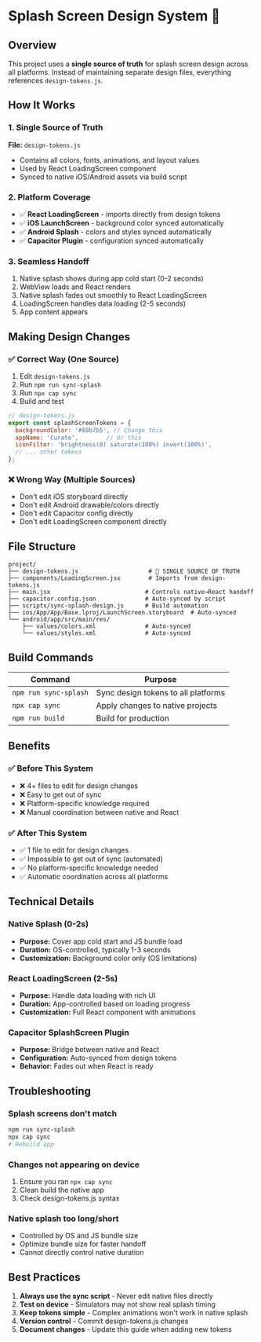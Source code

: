 # Splash Screen Design System 🎨

## Overview
This project uses a **single source of truth** for splash screen design across all platforms. Instead of maintaining separate design files, everything references `design-tokens.js`.

## How It Works

### 1. Single Source of Truth
**File:** `design-tokens.js`
- Contains all colors, fonts, animations, and layout values
- Used by React LoadingScreen component
- Synced to native iOS/Android assets via build script

### 2. Platform Coverage
- ✅ **React LoadingScreen** - imports directly from design tokens
- ✅ **iOS LaunchScreen** - background color synced automatically  
- ✅ **Android Splash** - colors and styles synced automatically
- ✅ **Capacitor Plugin** - configuration synced automatically

### 3. Seamless Handoff
1. Native splash shows during app cold start (0-2 seconds)
2. WebView loads and React renders
3. Native splash fades out smoothly to React LoadingScreen
4. LoadingScreen handles data loading (2-5 seconds)
5. App content appears

## Making Design Changes

### ✅ Correct Way (One Source)
1. Edit `design-tokens.js`
2. Run `npm run sync-splash`
3. Run `npx cap sync`
4. Build and test

```javascript
// design-tokens.js
export const splashScreenTokens = {
  backgroundColor: '#88b7b5', // Change this
  appName: 'Curate',        // Or this
  iconFilter: 'brightness(0) saturate(100%) invert(100%)',
  // ... other tokens
};
```

### ❌ Wrong Way (Multiple Sources)
- Don't edit iOS storyboard directly
- Don't edit Android drawable/colors directly  
- Don't edit Capacitor config directly
- Don't edit LoadingScreen component directly

## File Structure

```
project/
├── design-tokens.js                    # 👑 SINGLE SOURCE OF TRUTH
├── components/LoadingScreen.jsx        # Imports from design-tokens.js
├── main.jsx                           # Controls native→React handoff
├── capacitor.config.json              # Auto-synced by script
├── scripts/sync-splash-design.js      # Build automation
├── ios/App/App/Base.lproj/LaunchScreen.storyboard  # Auto-synced
└── android/app/src/main/res/
    ├── values/colors.xml              # Auto-synced
    └── values/styles.xml              # Auto-synced
```

## Build Commands

| Command | Purpose |
|---------|---------|
| `npm run sync-splash` | Sync design tokens to all platforms |
| `npx cap sync` | Apply changes to native projects |
| `npm run build` | Build for production |

## Benefits

### ✅ Before This System
- ❌ 4+ files to edit for design changes
- ❌ Easy to get out of sync
- ❌ Platform-specific knowledge required
- ❌ Manual coordination between native and React

### ✅ After This System
- ✅ 1 file to edit for design changes
- ✅ Impossible to get out of sync (automated)
- ✅ No platform-specific knowledge needed
- ✅ Automatic coordination across all platforms

## Technical Details

### Native Splash (0-2s)
- **Purpose:** Cover app cold start and JS bundle load
- **Duration:** OS-controlled, typically 1-3 seconds
- **Customization:** Background color only (OS limitations)

### React LoadingScreen (2-5s)  
- **Purpose:** Handle data loading with rich UI
- **Duration:** App-controlled based on loading progress
- **Customization:** Full React component with animations

### Capacitor SplashScreen Plugin
- **Purpose:** Bridge between native and React
- **Configuration:** Auto-synced from design tokens
- **Behavior:** Fades out when React is ready

## Troubleshooting

### Splash screens don't match
```bash
npm run sync-splash
npx cap sync
# Rebuild app
```

### Changes not appearing on device
1. Ensure you ran `npx cap sync`
2. Clean build the native app
3. Check design-tokens.js syntax

### Native splash too long/short
- Controlled by OS and JS bundle size
- Optimize bundle size for faster handoff
- Cannot directly control native duration

## Best Practices

1. **Always use the sync script** - Never edit native files directly
2. **Test on device** - Simulators may not show real splash timing  
3. **Keep tokens simple** - Complex animations won't work in native splash
4. **Version control** - Commit design-tokens.js changes
5. **Document changes** - Update this guide when adding new tokens
